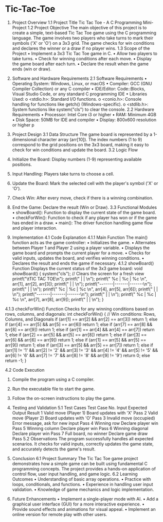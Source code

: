 # Tic-Tac-Toe
1. Project Overview
1.1 Project Title
Tic Tac Toe - A C Programming Mini-Project
1.2 Project Objective
The main objective of this project is to create a simple, text-based Tic Tac Toe game using the C programming language. The game involves two players who take turns to mark their symbols ('X' or 'O') on a 3x3 grid. The game checks for win conditions and declares the winner or a draw if no player wins.
1.3 Scope of the Project
•	Implement a 3x3 Tic Tac Toe game in C.
•	Allow two players to take turns.
•	Check for winning conditions after each move.
•	Display the game board after each turn.
•	Declare the result when the game ends (win or draw).

2. Software and Hardware Requirements
2.1 Software Requirements
•	Operating System: Windows, Linux, or macOS
•	Compiler: GCC (GNU Compiler Collection) or any C compiler
•	IDE/Editor: Code::Blocks, Visual Studio Code, or any standard C programming IDE
•	Libraries Used:
o	<stdio.h>: Standard I/O functions.
o	<conio.h>: Console handling for functions like getch() (Windows-specific).
o	<stdlib.h>: System functions like system("cls") to clear the console.
2.2 Hardware Requirements
•	Processor: Intel Core i3 or higher
•	RAM: Minimum 4GB
•	Disk Space: 50MB for IDE and compiler
•	Display: 800x600 resolution or higher
p
3. Project Design
3.1 Data Structure
The game board is represented by a 1-dimensional character array (arr[10]). The index numbers (1 to 9) correspond to the grid positions on the 3x3 board, making it easy to check for win conditions and update the board.
3.2 Logic Flow
1.	Initialize the Board: Display numbers (1-9) representing available positions.
2.	Input Handling: Players take turns to choose a cell.
3.	Update the Board: Mark the selected cell with the player's symbol ('X' or 'O').
4.	Check Win: After every move, check if there is a winning combination.
5.	End the Game: Declare the result (Win or Draw).
3.3 Functional Modules
•	showBoard(): Function to display the current state of the game board.
•	checkForWin(): Function to check if any player has won or if the game has ended in a draw.
•	main(): The driver function handling game flow and player interaction.

4. Implementation
4.1 Code Explanation
4.1.1 Main Function
The main() function acts as the game controller:
•	Initializes the game.
•	Alternates between Player 1 and Player 2 using a player variable.
•	Displays the game board and prompts the current player for a move.
•	Checks for valid inputs, updates the board, and verifies winning conditions.
•	Declares the result and ends the game if necessary.
4.1.2 showBoard() Function
Displays the current status of the 3x3 game board:
void showBoard() {
    system("cls");  // Clears the screen for a fresh view
    printf("\tTIC TAC TOE\n");
    printf("       |       |      \n");
    printf("   %c   |   %c   |   %c   \n", arr[1], arr[2], arr[3]);
    printf("       |       |      \n");
    printf("-------|-------|-------\n");
    printf("       |       |      \n");
    printf("   %c   |   %c   |   %c   \n", arr[4], arr[5], arr[6]);
    printf("       |       |      \n");
    printf("-------|-------|-------\n");
    printf("       |       |      \n");
    printf("   %c   |   %c   |   %c   \n", arr[7], arr[8], arr[9]);
    printf("       |       |      \n");
}

4.1.3 checkForWin() Function
Checks for any winning conditions based on rows, columns, and diagonals:
int checkForWin() {
    // Win conditions: Rows, Columns, and Diagonals
    if (arr[1] == arr[2] && arr[2] == arr[3]) return 1;
    else if (arr[4] == arr[5] && arr[5] == arr[6]) return 1;
    else if (arr[7] == arr[8] && arr[8] == arr[9]) return 1;
    else if (arr[1] == arr[4] && arr[4] == arr[7]) return 1;
    else if (arr[2] == arr[5] && arr[5] == arr[8]) return 1;
    else if (arr[3] == arr[6] && arr[6] == arr[9]) return 1;
    else if (arr[1] == arr[5] && arr[5] == arr[9]) return 1;
    else if (arr[3] == arr[5] && arr[5] == arr[7]) return 1;
    else if (arr[1] != '1' && arr[2] != '2' && arr[3] != '3' &&
             arr[4] != '4' && arr[5] != '5' && arr[6] != '6' &&
             arr[7] != '7' && arr[8] != '8' && arr[9] != '9') 
	return 0;
    else return -1;
}

4.2 Code Execution
1.	Compile the program using a C compiler.
2.	Run the executable file to start the game.
3.	Follow the on-screen instructions to play the game.

5. Testing and Validation
5.1 Test Cases
Test Case No.	Input	Expected Output	Result
1	Valid move (Player 1)	Board updates with 'X'	Pass
2	Valid move (Player 2)	Board updates with 'O'	Pass
3	Invalid move (occupied)	Error message, ask for new input	Pass
4	Winning row	Declare player win	Pass
5	Winning column	Declare player win	Pass
6	Winning diagonal	Declare player win	Pass
7	Full board, no winner	Declare game draw	Pass
5.2 Observations
The program successfully handles all expected scenarios. It checks for valid inputs, correctly updates the game state, and accurately detects the game's result.

6. Conclusion
6.1 Project Summary
The Tic Tac Toe game project demonstrates how a simple game can be built using fundamental C programming concepts. The project provides a hands-on application of control flow, user input handling, and game logic.
6.2 Learning Outcomes
•	Understanding of basic array operations.
•	Practice with loops, conditionals, and functions.
•	Experience in handling user input validation.
•	Knowledge of game mechanics and logic implementation.

7. Future Enhancements
•	Implement a single-player mode with AI.
•	Add a graphical user interface (GUI) for a more interactive experience.
•	Provide sound effects and animations for visual appeal.
•	Implement an online version for remote play with other users.
